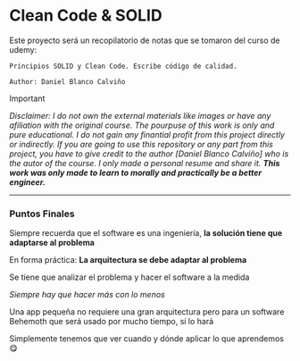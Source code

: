 
# Clean Code & SOLID

Este proyecto será un recopilatorio de notas que se tomaron del curso de udemy:


```
Principios SOLID y Clean Code. Escribe código de calidad.

Author: Daniel Blanco Calviño
```

>[!IMPORTANT]
>_Disclaimer: I do not own the external materials like images or have any afiliation with the original course.
The pourpuse of this work is only and pure educational.
I do not gain any finantial profit from this project directly or indirectly._
>_If you are going to use this repository or any part from this project, you have to give credit to the author [Daniel Blanco Calviño] who is the autor of the course. I only made a personal resume and share it._
>**_This work was only made to learn to morally and practically be a better engineer._**

----


### Puntos Finales

Siempre recuerda que el software es una ingeniería, **la solución tiene que adaptarse al problema**

En forma práctica: **La arquitectura se debe adaptar al problema**

Se tiene que analizar el problema y hacer el software a la medida

_Siempre hay que hacer más con lo menos_

Una app pequeña no requiere una gran arquitectura pero para un software Behemoth que será usado por mucho tiempo, sí lo hará

Simplemente tenemos que ver cuando y dónde aplicar lo que aprendemos 😋